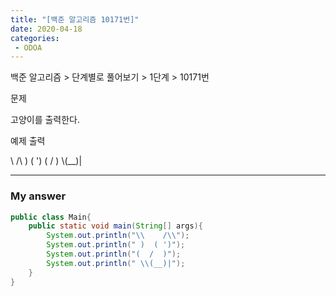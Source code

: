 ```yaml
---
title: "[백준 알고리즘 10171번]"
date: 2020-04-18
categories: 
 - ODOA
---
```

백준 알고리즘 > 단계별로 풀어보기 > 1단계 > 10171번
  
<p>문제</p>  
고양이를 출력한다.
  
<p>예제 출력</p>   
\    /\  
 )  ( ')  
(  /  )  
 \(__)|  

---

<h3>My answer</h3>


```java
public class Main{
    public static void main(String[] args){
        System.out.println("\\    /\\");
        System.out.println(" )  ( ')");
        System.out.println("(  /  )");
        System.out.println(" \\(__)|");
    }
}
```



